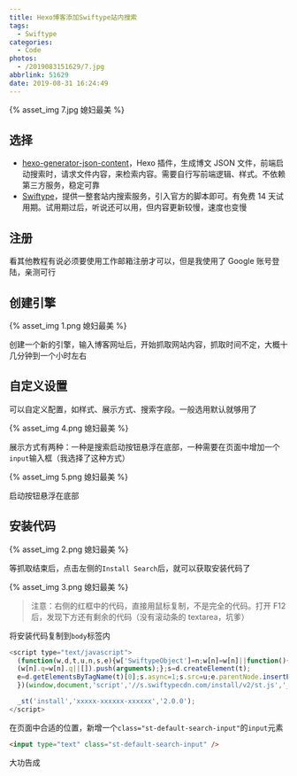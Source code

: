 ```yaml
---
title: Hexo博客添加Swiftype站内搜索
tags:
  - Swiftype
categories:
  - Code
photos:
  - /2019083151629/7.jpg
abbrlink: 51629
date: 2019-08-31 16:24:49
---
```


{% asset_img 7.jpg 媳妇最美 %}

## 选择

- [hexo-generator-json-content](https://community.algolia.com/docsearch/)，Hexo 插件，生成博文 JSON 文件，前端启动搜索时，请求文件内容，来检索内容。需要自行写前端逻辑、样式。不依赖第三方服务，稳定可靠
- [Swiftype](https://app.swiftype.com)，提供一整套站内搜索服务，引入官方的脚本即可。有免费 14 天试用期。试用期过后，听说还可以用，但内容更新较慢，速度也变慢

## 注册

看其他教程有说必须要使用工作邮箱注册才可以，但是我使用了 Google 账号登陆，亲测可行

## 创建引擎

{% asset_img 1.png 媳妇最美 %}

创建一个新的引擎，输入博客网址后，开始抓取网站内容，抓取时间不定，大概十几分钟到一个小时左右

## 自定义设置

可以自定义配置，如样式、展示方式、搜索字段。一般选用默认就够用了

{% asset_img 4.png 媳妇最美 %}

展示方式有两种：一种是搜索启动按钮悬浮在底部，一种需要在页面中增加一个`input`输入框（我选择了这种方式）

{% asset_img 5.png 媳妇最美 %}

启动按钮悬浮在底部

## 安装代码

{% asset_img 2.png 媳妇最美 %}

等抓取结束后，点击左侧的`Install Search`后，就可以获取安装代码了

{% asset_img 3.png 媳妇最美 %}

> 注意：右侧的红框中的代码，直接用鼠标复制，不是完全的代码。打开 F12 后，发现下方还有剩余的代码（没有滚动条的 textarea，坑爹）

将安装代码复制到`body`标签内

```js
<script type="text/javascript">
  (function(w,d,t,u,n,s,e){w['SwiftypeObject']=n;w[n]=w[n]||function(){
  (w[n].q=w[n].q||[]).push(arguments);};s=d.createElement(t);
  e=d.getElementsByTagName(t)[0];s.async=1;s.src=u;e.parentNode.insertBefore(s,e);
  })(window,document,'script','//s.swiftypecdn.com/install/v2/st.js','_st');

  _st('install','xxxxx-xxxxxx-xxxxxx','2.0.0');
</script>
```

在页面中合适的位置，新增一个`class="st-default-search-input"`的`input`元素

```html
<input type="text" class="st-default-search-input" />
```

大功告成
